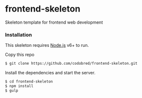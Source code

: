 # frontend-skeleton
Skeleton template for frontend web development

### Installation

This skeleton requires [Node.js](https://nodejs.org/) v6+ to run.

Copy this repo
```sh
$ git clone https://github.com/codobred/frontend-skeleton.git
```

Install the dependencies and start the server.

```sh
$ cd frontend-skeleton
$ npm install
$ gulp
```